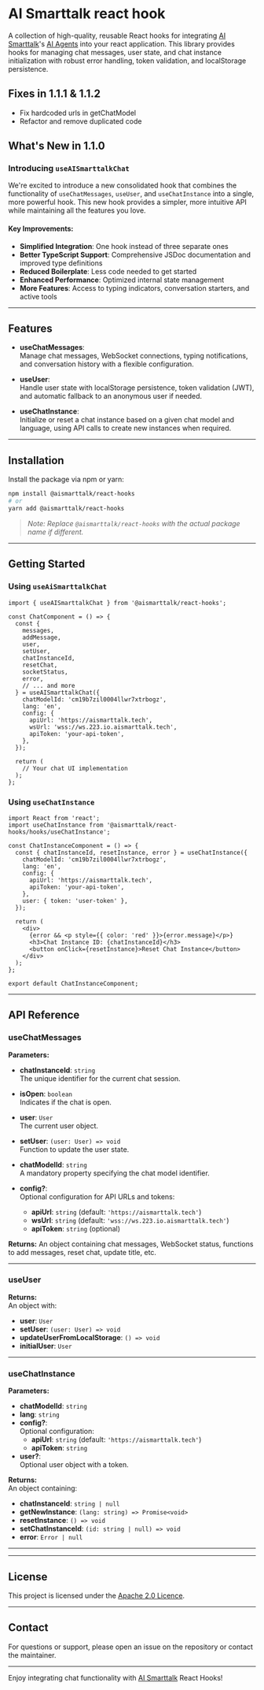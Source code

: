 # AI Smarttalk react hook

A collection of high-quality, reusable React hooks for integrating [AI Smarttalk](https://aismarttalk.tech)'s [AI Agents](https://aismarttalk.tech) into your react application. This library provides hooks for managing chat messages, user state, and chat instance initialization with robust error handling, token validation, and localStorage persistence.

## Fixes in 1.1.1 & 1.1.2

- Fix hardcoded urls in getChatModel
- Refactor and remove duplicated code

## What's New in 1.1.0

### Introducing `useAISmarttalkChat`

We're excited to introduce a new consolidated hook that combines the functionality of `useChatMessages`, `useUser`, and `useChatInstance` into a single, more powerful hook. This new hook provides a simpler, more intuitive API while maintaining all the features you love.


#### Key Improvements:
- **Simplified Integration**: One hook instead of three separate ones
- **Better TypeScript Support**: Comprehensive JSDoc documentation and improved type definitions
- **Reduced Boilerplate**: Less code needed to get started
- **Enhanced Performance**: Optimized internal state management
- **More Features**: Access to typing indicators, conversation starters, and active tools

---

## Features

- **useChatMessages**:  
  Manage chat messages, WebSocket connections, typing notifications, and conversation history with a flexible configuration.

- **useUser**:  
  Handle user state with localStorage persistence, token validation (JWT), and automatic fallback to an anonymous user if needed.

- **useChatInstance**:  
  Initialize or reset a chat instance based on a given chat model and language, using API calls to create new instances when required.

---

## Installation

Install the package via npm or yarn:

```bash
npm install @aismarttalk/react-hooks
# or
yarn add @aismarttalk/react-hooks
```

> _Note: Replace `@aismarttalk/react-hooks` with the actual package name if different._

---

## Getting Started

### Using `useAiSmarttalkChat`

```tsx
import { useAISmarttalkChat } from '@aismarttalk/react-hooks';

const ChatComponent = () => {
  const {
    messages,
    addMessage,
    user,
    setUser,
    chatInstanceId,
    resetChat,
    socketStatus,
    error,
    // ... and more
  } = useAISmarttalkChat({
    chatModelId: 'cm19b7zil0004llwr7xtrbogz',
    lang: 'en',
    config: {
      apiUrl: 'https://aismarttalk.tech',
      wsUrl: 'wss://ws.223.io.aismarttalk.tech',
      apiToken: 'your-api-token',
    },
  });

  return (
    // Your chat UI implementation
  );
};
```

### Using `useChatInstance`

```tsx
import React from 'react';
import useChatInstance from '@aismarttalk/react-hooks/hooks/useChatInstance';

const ChatInstanceComponent = () => {
  const { chatInstanceId, resetInstance, error } = useChatInstance({
    chatModelId: 'cm19b7zil0004llwr7xtrbogz',
    lang: 'en',
    config: {
      apiUrl: 'https://aismarttalk.tech',
      apiToken: 'your-api-token',
    },
    user: { token: 'user-token' },
  });

  return (
    <div>
      {error && <p style={{ color: 'red' }}>{error.message}</p>}
      <h3>Chat Instance ID: {chatInstanceId}</h3>
      <button onClick={resetInstance}>Reset Chat Instance</button>
    </div>
  );
};

export default ChatInstanceComponent;
```

---

## API Reference

### useChatMessages

**Parameters:**

- **chatInstanceId**: `string`  
  The unique identifier for the current chat session.

- **isOpen**: `boolean`  
  Indicates if the chat is open.

- **user**: `User`  
  The current user object.

- **setUser**: `(user: User) => void`  
  Function to update the user state.

- **chatModelId**: `string`  
  A mandatory property specifying the chat model identifier.

- **config?**:  
  Optional configuration for API URLs and tokens:
  - **apiUrl**: `string` (default: `'https://aismarttalk.tech'`)
  - **wsUrl**: `string` (default: `'wss://ws.223.io.aismarttalk.tech'`)
  - **apiToken**: `string` (optional)

**Returns:** An object containing chat messages, WebSocket status, functions to add messages, reset chat, update title, etc.

---

### useUser

**Returns:**  
An object with:
- **user**: `User`  
- **setUser**: `(user: User) => void`  
- **updateUserFromLocalStorage**: `() => void`  
- **initialUser**: `User`

---

### useChatInstance

**Parameters:**

- **chatModelId**: `string`  
- **lang**: `string`  
- **config?**:  
  Optional configuration:
  - **apiUrl**: `string` (default: `'https://aismarttalk.tech'`)
  - **apiToken**: `string`
- **user?**:  
  Optional user object with a token.

**Returns:**  
An object containing:
- **chatInstanceId**: `string | null`
- **getNewInstance**: `(lang: string) => Promise<void>`
- **resetInstance**: `() => void`
- **setChatInstanceId**: `(id: string | null) => void`
- **error**: `Error | null`

---

---

## License

This project is licensed under the [Apache 2.0 Licence](LICENSE).

---

## Contact

For questions or support, please open an issue on the repository or contact the maintainer.

---

Enjoy integrating chat functionality with [AI Smarttalk](https://aismarttalk.tech) React Hooks!